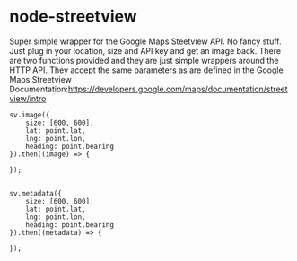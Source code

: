 # node-streetview

Super simple wrapper for the Google Maps Steetview API. No fancy stuff. Just plug in your location, size and API key and get an image back. 
There are two functions provided and they are just simple wrappers around the HTTP API. They accept the same parameters as are defined in the Google Maps Streetview Documentation:https://developers.google.com/maps/documentation/streetview/intro

```
sv.image({
    size: [600, 600],
    lat: point.lat,
    lng: point.lon,
    heading: point.bearing
}).then((image) => {
   
});


sv.metadata({
    size: [600, 600],
    lat: point.lat,
    lng: point.lon,
    heading: point.bearing
}).then((metadata) => {
   
});
```
